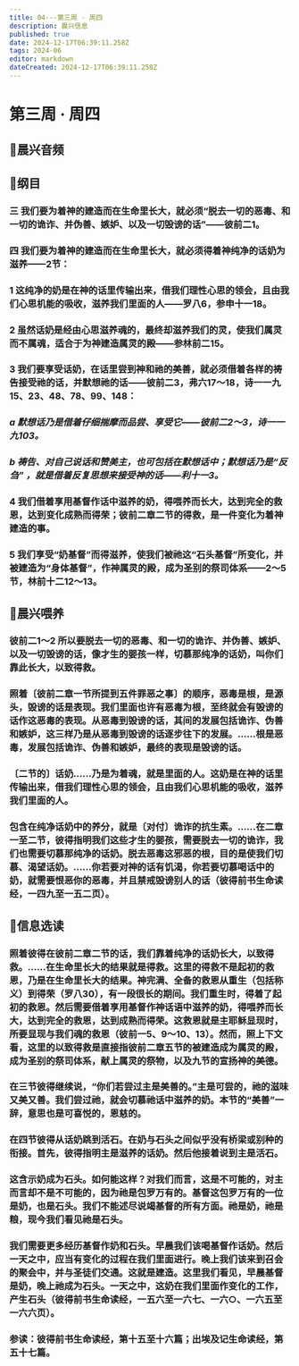 ```yaml
---
title: 04---第三周 · 周四
description: 晨兴信息
published: true
date: 2024-12-17T06:39:11.258Z
tags: 2024-06
editor: markdown
dateCreated: 2024-12-17T06:39:11.258Z
---
```


# 第三周 · 周四

## 🎵晨兴音频


## 📖纲目

### 三    我们要为着神的建造而在生命里长大，就必须“脱去一切的恶毒、和一切的诡诈、并伪善、嫉妒、以及一切毁谤的话”——彼前二1。

### 四    我们要为着神的建造而在生命里长大，就必须得着神纯净的话奶为滋养——2节：

### 1    这纯净的奶是在神的话里传输出来，借我们理性心思的领会，且由我们心思机能的吸收，滋养我们里面的人——罗八6，参申十一18。

### 2    虽然话奶是经由心思滋养魂的，最终却滋养我们的灵，使我们属灵而不属魂，适合于为神建造属灵的殿——参林前二15。

### 3    我们要享受话奶，在话里尝到神和祂的美善，就必须借着各样的祷告接受祂的话，并默想祂的话——彼前二3，弗六17～18，诗一一九15、23、48、78、99、148：

### *a    默想话乃是借着仔细揣摩而品尝、享受它——彼前二2～3，诗一一九103。*

### *b    祷告、对自己说话和赞美主，也可包括在默想话中；默想话乃是“反刍” ，就是借着反复思想来接受神的话——利十一3。*

### 4    我们借着享用基督作话中滋养的奶，得喂养而长大，达到完全的救恩，达到变化成熟而得荣；彼前二章二节的得救，是一件变化为着神建造的事。

### 5    我们享受“奶基督”而得滋养，使我们被祂这“石头基督”所变化，并被建造为“身体基督”，作神属灵的殿，成为圣别的祭司体系——2～5节，林前十二12～13。

## 📖晨兴喂养

### 彼前二1～2    所以要脱去一切的恶毒、和一切的诡诈、并伪善、嫉妒、以及一切毁谤的话，像才生的婴孩一样，切慕那纯净的话奶，叫你们靠此长大，以致得救。

### 照着〔彼前二章一节所提到五件罪恶之事〕的顺序，恶毒是根，是源头，毁谤的话是表现。我们里面也许有恶毒为根，至终就会有毁谤的话作这恶毒的表现。从恶毒到毁谤的话，其间的发展包括诡诈、伪善和嫉妒，这三样乃是从恶毒到毁谤的话逐步往下的发展。……根是恶毒，发展包括诡诈、伪善和嫉妒，最终的表现是毁谤的话。

### 〔二节的〕话奶……乃是为着魂，就是里面的人。这奶是在神的话里传输出来，借我们理性心思的领会，且由我们心思机能的吸收，滋养我们里面的人。

### 包含在纯净话奶中的养分，就是〔对付〕诡诈的抗生素。……在二章一至二节，彼得指明我们这些才生的婴孩，需要脱去一切的诡诈，我们也需要切慕那纯净的话奶。脱去恶毒这邪恶的根，目的是使我们切慕、渴望话奶。……你若要对神的话有饥渴，你若要切慕喝话中的奶，就需要恨恶你的恶毒，并且禁戒毁谤别人的话（彼得前书生命读经，一四九至一五二页）。

## 📖信息选读

### 照着彼得在彼前二章二节的话，我们靠着纯净的话奶长大，以致得救。……在生命里长大的结果就是得救。这里的得救不是起初的救恩，乃是在生命里长大的结果。神完满、全备的救恩从重生（包括称义）到得荣（罗八30），有一段很长的期间。我们重生时，得着了起初的救恩。然后需要借着享用基督作神话语中滋养的奶，得喂养而长大，达到完全的救恩，达到成熟而得荣。这救恩就是主耶稣显现时，所要显现与我们魂的救恩（彼前一5、9～10、13）。然而，照上下文看，这里的以致得救是直接指彼前二章五节的被建造成为属灵的殿，成为圣别的祭司体系，献上属灵的祭物，以及九节的宣扬神的美德。

### 在三节彼得继续说，“你们若尝过主是美善的。”主是可尝的，祂的滋味又美又善。我们尝过祂，就会切慕祂话中滋养的奶。本节的“美善”一辞，意思也是可喜悦的，恩慈的。

### 在四节彼得从话奶跳到活石。在奶与石头之间似乎没有桥梁或别种的衔接。首先，彼得指明主是滋养的话奶。然后他接着说到主是活石。

### 这含示奶成为石头。如何能这样？对我们而言，这是不可能的，对主而言却不是不可能的，因为祂是包罗万有的。基督这包罗万有的一位是奶，也是石头。我们不能述尽说竭基督的所有方面。祂是奶，祂是粮，现今我们看见祂是石头。

### 我们需要更多经历基督作奶和石头。早晨我们该喝基督作话奶。然后一天之中，应当有变化的过程在我们里面进行。晚上我们该来到召会的聚会中，并与圣徒们交通。这就是建造。这里我们看见，早晨基督是奶，晚上祂成为石头。一天之中，这奶在我们里面作变化的工作，产生石头（彼得前书生命读经，一五六至一六七、一六○、一六五至一六六页）。

### 参读：彼得前书生命读经，第十五至十六篇；出埃及记生命读经，第五十七篇。